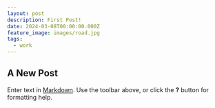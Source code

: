 ```yaml
---
layout: post
description: First Post!
date: 2024-03-08T00:00:00.000Z
feature_image: images/road.jpg
tags:
  - work
---
```

## A New Post

Enter text in [Markdown](http://daringfireball.net/projects/markdown/). Use the toolbar above, or click the **?** button for formatting help.
